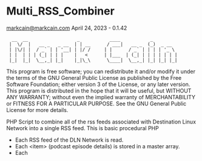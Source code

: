 # Multi_RSS_Combiner
markcain@markcain.com
April 24, 2023 - 0.1.42


      __  __                  _           ____           _
     |  \/  |   __ _   _ __  | | __      / ___|   __ _  (_)  _ __
     | |\/| |  / _` | | '__| | |/ /     | |      / _` | | | | '_ \
     | |  | | | (_| | | |    |   <      | |___  | (_| | | | | | | |
     |_|  |_|  \__,_| |_|    |_|\_\      \____|  \__,_| |_| |_| |_|




This program is free software; you can redistribute it and/or modify it under the terms of the GNU General Public License
as published by the Free Software Foundation; either version 3 of the License, or any later version.
This program is distributed in the hope that it will be useful, but WITHOUT ANY WARRANTY; without even the implied warranty
of MERCHANTABILITY or FITNESS FOR A PARTICULAR PURPOSE. See the GNU General Public License for more details.


PHP Script to combine all of the rss feeds associated with Destination Linux Network into a single RSS feed.  This is basic procedural PHP
  - Each RSS feed of the DLN Network is read.
  - Each \<item\> (podcast episode details) is stored in a master array.
  - Each <title> of each <item> has the title of the podcast added as some titles don't have the name of the podcast (the lack of uniformity is noted)
  - The master array is sorted by published date of each individual podcast
  - A boiler plate header which includes the xml namespace specs of the various podcasts is added to the new RSS feed
  - A custom <channel> header is created for the new RSS feed -- NOTE: the contents of rawvoice needs to be reviewed
  - Each <item> (podcast details) is added by date to the new RSS feed
  - The footer of the RSS feed is added to the new RSS feed.
  - an xlm file will be generated into the specified folder
  - add a line to the crontab on the server to run this script on an hourly basis.  Such as:
      -     00 * * * * /usr/local/bin/php /home/markcain/public_html/feed/generate_master_rss.php
